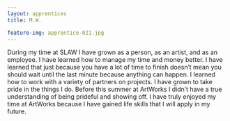 ```yaml
---
layout: apprentices
title: M.W.

feature-img: apprentice-021.jpg
---
```


During my time at SLAW I have grown as a person, as an artist, and as an employee. I have learned how to manage my time and money better. I have learned that just because you have a lot of time to finish doesn’t mean you should wait until the last minute because anything can happen. I learned how to work with a variety of partners on projects. I have grown to take pride in the things I do. Before this summer at ArtWorks I didn’t have a true understanding of being prideful and showing off. I have truly enjoyed my time at ArtWorks because I have gained life skills that I will apply in my future.
